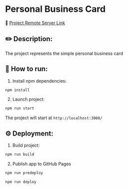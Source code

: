 # Personal Business Card

:rocket: [Project Remote Server Link](https://tatianaryzhova.github.io/resume/)

## :pencil2: Description:
The project represents the simple personal business card

## :runner: How to run:

1. Install npm dependencies:

```sh
npm install
```

2. Launch project:

```sh
npm run start
```
The project will start at `http://localhost:3000/`

## :gear: Deployment:

1. Build project:

```sh
npm run build
```

2. Publish app to GitHub Pages

```sh
npm run predeploy
```

```sh
npm run deploy
```
